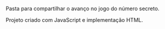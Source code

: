 Pasta para compartilhar o avanço no jogo do número secreto.

Projeto criado com JavaScript e implementação HTML.
